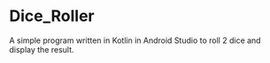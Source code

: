 # Dice_Roller
A simple program written in Kotlin in Android Studio to roll 2 dice and display the result.
